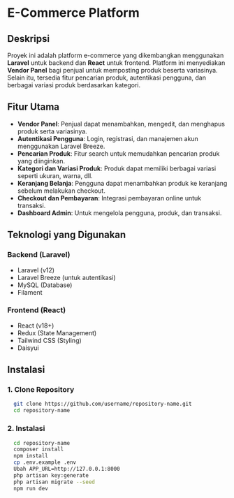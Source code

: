 # E-Commerce Platform

## Deskripsi
Proyek ini adalah platform e-commerce yang dikembangkan menggunakan **Laravel** untuk backend dan **React** untuk frontend. Platform ini menyediakan **Vendor Panel** bagi penjual untuk memposting produk beserta variasinya. Selain itu, tersedia fitur pencarian produk, autentikasi pengguna, dan berbagai variasi produk berdasarkan kategori.

## Fitur Utama
- **Vendor Panel**: Penjual dapat menambahkan, mengedit, dan menghapus produk serta variasinya.
- **Autentikasi Pengguna**: Login, registrasi, dan manajemen akun menggunakan Laravel Breeze.
- **Pencarian Produk**: Fitur search untuk memudahkan pencarian produk yang diinginkan.
- **Kategori dan Variasi Produk**: Produk dapat memiliki berbagai variasi seperti ukuran, warna, dll.
- **Keranjang Belanja**: Pengguna dapat menambahkan produk ke keranjang sebelum melakukan checkout.
- **Checkout dan Pembayaran**: Integrasi pembayaran online untuk transaksi.
- **Dashboard Admin**: Untuk mengelola pengguna, produk, dan transaksi.

## Teknologi yang Digunakan
### Backend (Laravel)
- Laravel (v12)
- Laravel Breeze (untuk autentikasi)
- MySQL (Database)
- Filament

### Frontend (React)
- React (v18+)
- Redux (State Management)
- Tailwind CSS (Styling)
- Daisyui

## Instalasi
### 1. Clone Repository
```sh
  git clone https://github.com/username/repository-name.git
  cd repository-name
```

### 2. Instalasi
```sh
  cd repository-name
  composer install
  npm install
  cp .env.example .env
  Ubah APP_URL=http://127.0.0.1:8000
  php artisan key:generate
  php artisan migrate --seed
  npm run dev
